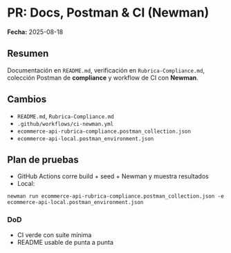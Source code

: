 
# PR: Docs, Postman & CI (Newman)
**Fecha:** 2025-08-18

## Resumen
Documentación en `README.md`, verificación en `Rubrica-Compliance.md`, colección Postman de **compliance** y workflow de CI con **Newman**.

## Cambios
- `README.md`, `Rubrica-Compliance.md`
- `.github/workflows/ci-newman.yml`
- `ecommerce-api-rubrica-compliance.postman_collection.json`
- `ecommerce-api-local.postman_environment.json`

## Plan de pruebas
- GitHub Actions corre build + seed + Newman y muestra resultados
- Local: 
```
newman run ecommerce-api-rubrica-compliance.postman_collection.json -e ecommerce-api-local.postman_environment.json
```

### DoD
- CI verde con suite mínima
- README usable de punta a punta
